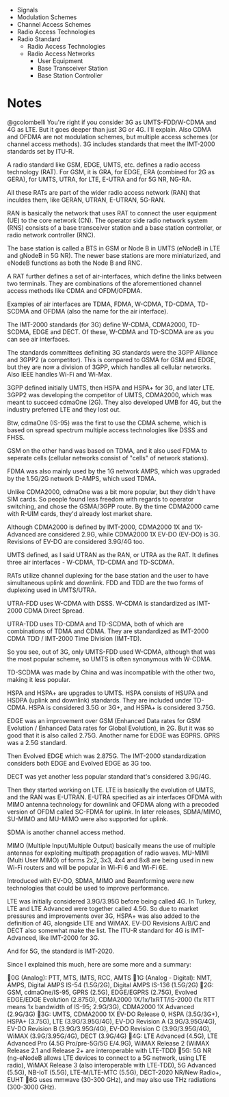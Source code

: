 

- Signals
- Modulation Schemes
- Channel Access Schemes
- Radio Access Technologies
- Radio Standard
	- Radio Access Technologies
	- Radio Access Networks​
		- User Equipment
		- Base Transceiver Station
		- Base Station Controller

# Notes
@gcolombelli You're right if you consider 3G as UMTS-FDD/W-CDMA and 4G as LTE. But it goes deeper than just 3G or 4G. I'll explain. Also CDMA and OFDMA are not modulation schemes, but multiple access schemes (or channel access methods). 3G includes standards that meet the IMT-2000 standards set by ITU-R.

A radio standard like GSM, EDGE, UMTS, etc. defines a radio access technology (RAT). For GSM, it is GRA, for EDGE, ERA (combined for 2G as GERA), for UMTS, UTRA, for LTE, E-UTRA and for 5G NR, NG-RA.

All these RATs are part of the wider radio access network (RAN) that inculdes them, like GERAN, UTRAN, E-UTRAN, 5G-RAN. 

RAN is basically the network that uses RAT to connect the user equipment (UE) to the core network (CN). The operator side radio network system (RNS) consists of a base transceiver station and a base station controller, or radio network controller (RNC).

The base station is called a BTS in GSM or Node B in UMTS (eNodeB in LTE and gNodeB in 5G NR). The newer base stations are more miniaturized, and eNodeB functions as both the Node B and RNC.

A RAT further defines a set of air-interfaces, which define the links between two terminals. They are combinations of the aforementioned channel access methods like CDMA and OFDM/OFDMA.

Examples of air interfaces are TDMA, FDMA, W-CDMA, TD-CDMA, TD-SCDMA and OFDMA (also the name for the air interface).

The IMT-2000 standards (for 3G) define W-CDMA, CDMA2000, TD-SCDMA, EDGE and DECT. Of these, W-CDMA and TD-SCDMA are as you can see air interfaces.

The standards committees definiting 3G standards were the 3GPP Alliance and 3GPP2 (a competitor). This is compared to GSMA for GSM and EDGE, but they are now a division of 3GPP, which handles all cellular networks. Also IEEE handles Wi-Fi and Wi-Max.

3GPP defined initially UMTS, then HSPA and HSPA+ for 3G, and later LTE. 3GPP2 was developing the competitor of UMTS, CDMA2000, which was meant to succeed cdmaOne (2G). They also developed UMB for 4G, but the industry preferred LTE and they lost out.

Btw, cdmaOne (IS-95) was the first to use the CDMA scheme, which is based on spread spectrum multiple access technologies like DSSS and FHSS.

GSM on the other hand was based on TDMA, and it also used FDMA to seperate cells (cellular networks consist of "cells" of network stations).

FDMA was also mainly used by the 1G network AMPS, which was upgraded by the 1.5G/2G network D-AMPS, which used TDMA.

Unlike CDMA2000, cdmaOne was a bit more popular, but they didn't have SIM cards. So people found less freedom with regards to operator switching, and chose the GSMA/3GPP route. By the time CDMA2000 came with R-UIM cards, they'd already lost market share.

Although CDMA2000 is defined by IMT-2000, CDMA2000 1X and 1X-Advanced are considered 2.9G, while CDMA2000 1X EV-DO (EV-DO) is 3G. Revisions of EV-DO are considered 3.9G/4G too.

UMTS defined, as I said UTRAN as the RAN, or UTRA as the RAT. It defines three air interfaces - W-CDMA, TD-CDMA and TD-SCDMA.

RATs utilize channel duplexing for the base station and the user to have simultaneous uplink and downlink. FDD and TDD are the two forms of duplexing used in UMTS/UTRA.

UTRA-FDD uses W-CDMA with DSSS. W-CDMA is standardized as IMT-2000 CDMA Direct Spread.

UTRA-TDD uses TD-CDMA and TD-SCDMA, both of which are combinations of TDMA and CDMA. They are standardized as IMT-2000 CDMA TDD / IMT-2000 Time Division (IMT-TD).

So you see, out of 3G, only UMTS-FDD used W-CDMA, although that was the most popular scheme, so UMTS is often synonymous with W-CDMA.

TD-SCDMA was made by China and was incompatible with the other two, making it less popular.

HSPA and HSPA+ are upgrades to UMTS. HSPA consists of HSUPA and HSDPA (uplink and downlink) standards. They are included under TD-CDMA. HSPA is considered 3.5G or 3G+, and HSPA+ is considered 3.75G.

EDGE was an improvement over GSM (Enhanced Data rates for GSM Evolution / Enhanced Data rates for Global Evolution), in 2G. But it was so good that it is also called 2.75G. Another name for EDGE was EGPRS. GPRS was a 2.5G standard.

Then Evolved EDGE which was 2.875G. The IMT-2000 standardization considers both EDGE and Evolved EDGE as 3G too.

DECT was yet another less popular standard that's considered 3.9G/4G.

Then they started working on LTE. LTE is basically the evolution of UMTS, and the RAN was E-UTRAN. E-UTRA specified as air interfaces OFDMA with MIMO antenna technology for downlink and OFDMA along with a precoded version of OFDM called SC-FDMA for uplink. In later releases, SDMA/MIMO, SU-MIMO and MU-MIMO were also supported for uplink.

SDMA is another channel access method.

MIMO (Multiple Input/Multiple Output) basically means the use of multiple antennas for exploiting multipath propagation of radio waves. MU-MIMI (Multi User MIMO) of forms 2x2, 3x3, 4x4 and 8x8 are being used in new Wi-Fi routers and will be popular in Wi-Fi 6 and Wi-Fi 6E.

Introduced with EV-DO, SDMA, MIMO and Beamforming were new technologies that could be used to improve performance.

LTE was initially considered 3.9G/3.95G before being called 4G. In Turkey, LTE and LTE Advanced were together called 4.5G. So due to market pressures and improvements over 3G, HSPA+ was also added to the definition of 4G, alongside LTE and WiMAX. EV-DO Revisions A/B/C and DECT also somewhat make the list. The ITU-R standard for 4G is IMT-Advanced, like IMT-2000 for 3G.

And for 5G, the standard is IMT-2020.

Since I explained this much, here are some more and a summary:

🔹0G (Analog): PTT, MTS, IMTS, RCC, AMTS
🔹1G (Analog - Digital): NMT, AMPS, Digital AMPS IS-54 (1.5G/2G), Digital AMPS IS-136 (1.5G/2G)
🔹2G: GSM, cdmaOne/IS-95, GPRS (2.5G), EDGE/EGPRS (2.75G), Evolved EDGE/EDGE Evolution (2.875G), CDMA2000 1X/1x/1xRTT/IS-2000 (1x RTT means 1x bandwidth of IS-95; 2.9G/3G), CDMA2000 1X Advanced (2.9G/3G)
🔹3G: UMTS, CDMA2000 1X EV-DO Release 0, HSPA (3.5G/3G+), HSPA+ (3.75G), LTE (3.9G/3.95G/4G), EV-DO Revision A (3.9G/3.95G/4G), EV-DO Revision B (3.9G/3.95G/4G), EV-DO Revision C (3.9G/3.95G/4G), WiMAX (3.9G/3.95G/4G), DECT (3.9G/4G)
🔹4G: LTE Advanced (4.5G), LTE Advanced Pro (4.5G Pro/pre-5G/5G E/4.9G), WiMAX Release 2 (WiMAX Release 2.1 and Release 2+ are interoperable with LTE-TDD)
🔹5G: 5G NR (ng-eNodeB allows LTE devices to connect to a 5G network, using LTE radio), WiMAX Release 3 (also interoperable with LTE-TDD), 5G Advanced (5.5G), NB-IoT (5.5G), LTE-M/LTE-MTC (5.5G), DECT-2020 NR/New Radio+, EUHT
🔹6G uses mmwave (30-300 GHz), and may also use THz radiations (300-3000 GHz).